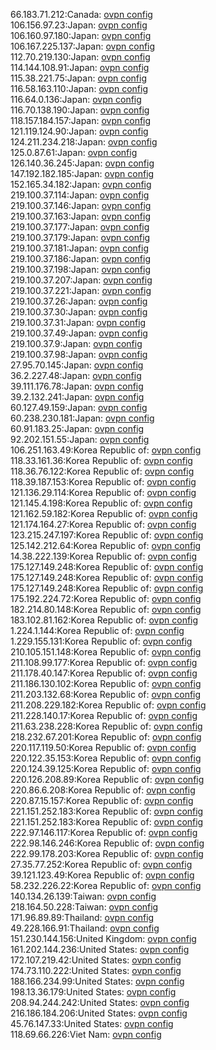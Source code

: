 66.183.71.212:Canada: [ovpn config](vpn/66_183_71_212.ovpn)  
106.156.97.23:Japan: [ovpn config](vpn/106_156_97_23.ovpn)  
106.160.97.180:Japan: [ovpn config](vpn/106_160_97_180.ovpn)  
106.167.225.137:Japan: [ovpn config](vpn/106_167_225_137.ovpn)  
112.70.219.130:Japan: [ovpn config](vpn/112_70_219_130.ovpn)  
114.144.108.91:Japan: [ovpn config](vpn/114_144_108_91.ovpn)  
115.38.221.75:Japan: [ovpn config](vpn/115_38_221_75.ovpn)  
116.58.163.110:Japan: [ovpn config](vpn/116_58_163_110.ovpn)  
116.64.0.136:Japan: [ovpn config](vpn/116_64_0_136.ovpn)  
116.70.138.190:Japan: [ovpn config](vpn/116_70_138_190.ovpn)  
118.157.184.157:Japan: [ovpn config](vpn/118_157_184_157.ovpn)  
121.119.124.90:Japan: [ovpn config](vpn/121_119_124_90.ovpn)  
124.211.234.218:Japan: [ovpn config](vpn/124_211_234_218.ovpn)  
125.0.87.61:Japan: [ovpn config](vpn/125_0_87_61.ovpn)  
126.140.36.245:Japan: [ovpn config](vpn/126_140_36_245.ovpn)  
147.192.182.185:Japan: [ovpn config](vpn/147_192_182_185.ovpn)  
152.165.34.182:Japan: [ovpn config](vpn/152_165_34_182.ovpn)  
219.100.37.114:Japan: [ovpn config](vpn/219_100_37_114.ovpn)  
219.100.37.146:Japan: [ovpn config](vpn/219_100_37_146.ovpn)  
219.100.37.163:Japan: [ovpn config](vpn/219_100_37_163.ovpn)  
219.100.37.177:Japan: [ovpn config](vpn/219_100_37_177.ovpn)  
219.100.37.179:Japan: [ovpn config](vpn/219_100_37_179.ovpn)  
219.100.37.181:Japan: [ovpn config](vpn/219_100_37_181.ovpn)  
219.100.37.186:Japan: [ovpn config](vpn/219_100_37_186.ovpn)  
219.100.37.198:Japan: [ovpn config](vpn/219_100_37_198.ovpn)  
219.100.37.207:Japan: [ovpn config](vpn/219_100_37_207.ovpn)  
219.100.37.221:Japan: [ovpn config](vpn/219_100_37_221.ovpn)  
219.100.37.26:Japan: [ovpn config](vpn/219_100_37_26.ovpn)  
219.100.37.30:Japan: [ovpn config](vpn/219_100_37_30.ovpn)  
219.100.37.31:Japan: [ovpn config](vpn/219_100_37_31.ovpn)  
219.100.37.49:Japan: [ovpn config](vpn/219_100_37_49.ovpn)  
219.100.37.9:Japan: [ovpn config](vpn/219_100_37_9.ovpn)  
219.100.37.98:Japan: [ovpn config](vpn/219_100_37_98.ovpn)  
27.95.70.145:Japan: [ovpn config](vpn/27_95_70_145.ovpn)  
36.2.227.48:Japan: [ovpn config](vpn/36_2_227_48.ovpn)  
39.111.176.78:Japan: [ovpn config](vpn/39_111_176_78.ovpn)  
39.2.132.241:Japan: [ovpn config](vpn/39_2_132_241.ovpn)  
60.127.49.159:Japan: [ovpn config](vpn/60_127_49_159.ovpn)  
60.238.230.181:Japan: [ovpn config](vpn/60_238_230_181.ovpn)  
60.91.183.25:Japan: [ovpn config](vpn/60_91_183_25.ovpn)  
92.202.151.55:Japan: [ovpn config](vpn/92_202_151_55.ovpn)  
106.251.163.49:Korea Republic of: [ovpn config](vpn/106_251_163_49.ovpn)  
118.33.161.36:Korea Republic of: [ovpn config](vpn/118_33_161_36.ovpn)  
118.36.76.122:Korea Republic of: [ovpn config](vpn/118_36_76_122.ovpn)  
118.39.187.153:Korea Republic of: [ovpn config](vpn/118_39_187_153.ovpn)  
121.136.29.114:Korea Republic of: [ovpn config](vpn/121_136_29_114.ovpn)  
121.145.4.198:Korea Republic of: [ovpn config](vpn/121_145_4_198.ovpn)  
121.162.59.182:Korea Republic of: [ovpn config](vpn/121_162_59_182.ovpn)  
121.174.164.27:Korea Republic of: [ovpn config](vpn/121_174_164_27.ovpn)  
123.215.247.197:Korea Republic of: [ovpn config](vpn/123_215_247_197.ovpn)  
125.142.212.64:Korea Republic of: [ovpn config](vpn/125_142_212_64.ovpn)  
14.38.222.139:Korea Republic of: [ovpn config](vpn/14_38_222_139.ovpn)  
175.127.149.248:Korea Republic of: [ovpn config](vpn/175_127_149_248.ovpn)  
175.127.149.248:Korea Republic of: [ovpn config](vpn/175_127_149_248.ovpn)  
175.127.149.248:Korea Republic of: [ovpn config](vpn/175_127_149_248.ovpn)  
175.192.224.72:Korea Republic of: [ovpn config](vpn/175_192_224_72.ovpn)  
182.214.80.148:Korea Republic of: [ovpn config](vpn/182_214_80_148.ovpn)  
183.102.81.162:Korea Republic of: [ovpn config](vpn/183_102_81_162.ovpn)  
1.224.1.144:Korea Republic of: [ovpn config](vpn/1_224_1_144.ovpn)  
1.229.155.131:Korea Republic of: [ovpn config](vpn/1_229_155_131.ovpn)  
210.105.151.148:Korea Republic of: [ovpn config](vpn/210_105_151_148.ovpn)  
211.108.99.177:Korea Republic of: [ovpn config](vpn/211_108_99_177.ovpn)  
211.178.40.147:Korea Republic of: [ovpn config](vpn/211_178_40_147.ovpn)  
211.186.130.102:Korea Republic of: [ovpn config](vpn/211_186_130_102.ovpn)  
211.203.132.68:Korea Republic of: [ovpn config](vpn/211_203_132_68.ovpn)  
211.208.229.182:Korea Republic of: [ovpn config](vpn/211_208_229_182.ovpn)  
211.228.140.17:Korea Republic of: [ovpn config](vpn/211_228_140_17.ovpn)  
211.63.238.228:Korea Republic of: [ovpn config](vpn/211_63_238_228.ovpn)  
218.232.67.201:Korea Republic of: [ovpn config](vpn/218_232_67_201.ovpn)  
220.117.119.50:Korea Republic of: [ovpn config](vpn/220_117_119_50.ovpn)  
220.122.35.153:Korea Republic of: [ovpn config](vpn/220_122_35_153.ovpn)  
220.124.39.125:Korea Republic of: [ovpn config](vpn/220_124_39_125.ovpn)  
220.126.208.89:Korea Republic of: [ovpn config](vpn/220_126_208_89.ovpn)  
220.86.6.208:Korea Republic of: [ovpn config](vpn/220_86_6_208.ovpn)  
220.87.15.157:Korea Republic of: [ovpn config](vpn/220_87_15_157.ovpn)  
221.151.252.183:Korea Republic of: [ovpn config](vpn/221_151_252_183.ovpn)  
221.151.252.183:Korea Republic of: [ovpn config](vpn/221_151_252_183.ovpn)  
222.97.146.117:Korea Republic of: [ovpn config](vpn/222_97_146_117.ovpn)  
222.98.146.246:Korea Republic of: [ovpn config](vpn/222_98_146_246.ovpn)  
222.99.178.203:Korea Republic of: [ovpn config](vpn/222_99_178_203.ovpn)  
27.35.77.252:Korea Republic of: [ovpn config](vpn/27_35_77_252.ovpn)  
39.121.123.49:Korea Republic of: [ovpn config](vpn/39_121_123_49.ovpn)  
58.232.226.22:Korea Republic of: [ovpn config](vpn/58_232_226_22.ovpn)  
140.134.26.139:Taiwan: [ovpn config](vpn/140_134_26_139.ovpn)  
218.164.50.228:Taiwan: [ovpn config](vpn/218_164_50_228.ovpn)  
171.96.89.89:Thailand: [ovpn config](vpn/171_96_89_89.ovpn)  
49.228.166.91:Thailand: [ovpn config](vpn/49_228_166_91.ovpn)  
151.230.144.156:United Kingdom: [ovpn config](vpn/151_230_144_156.ovpn)  
161.202.144.236:United States: [ovpn config](vpn/161_202_144_236.ovpn)  
172.107.219.42:United States: [ovpn config](vpn/172_107_219_42.ovpn)  
174.73.110.222:United States: [ovpn config](vpn/174_73_110_222.ovpn)  
188.166.234.99:United States: [ovpn config](vpn/188_166_234_99.ovpn)  
198.13.36.179:United States: [ovpn config](vpn/198_13_36_179.ovpn)  
208.94.244.242:United States: [ovpn config](vpn/208_94_244_242.ovpn)  
216.186.184.206:United States: [ovpn config](vpn/216_186_184_206.ovpn)  
45.76.147.33:United States: [ovpn config](vpn/45_76_147_33.ovpn)  
118.69.66.226:Viet Nam: [ovpn config](vpn/118_69_66_226.ovpn)  
